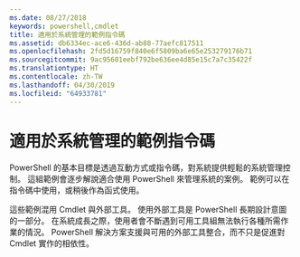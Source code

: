 ```yaml
---
ms.date: 08/27/2018
keywords: powershell,cmdlet
title: 適用於系統管理的範例指令碼
ms.assetid: db6334ec-ace6-436d-ab88-77aefc817511
ms.openlocfilehash: 2fd5d16759f840e6f5809ba6e65e253279176b71
ms.sourcegitcommit: 9ac95601eebf792be636ee4d85e15c7a7c35422f
ms.translationtype: HT
ms.contentlocale: zh-TW
ms.lasthandoff: 04/30/2019
ms.locfileid: "64933781"
---
```

# <a name="sample-scripts-for-system-administration"></a>適用於系統管理的範例指令碼

PowerShell 的基本目標是透過互動方式或指令碼，對系統提供輕鬆的系統管理控制。 這組範例會逐步解說適合使用 PowerShell 來管理系統的案例。 範例可以在指令碼中使用，或稍後作為函式使用。

這些範例混用 Cmdlet 與外部工具。 使用外部工具是 PowerShell 長期設計意圖的一部分。 在系統成長之際，使用者會不斷遇到可用工具組無法執行各種所需作業的情況。 PowerShell 解決方案支援與可用的外部工具整合，而不只是促進對 Cmdlet 實作的相依性。
